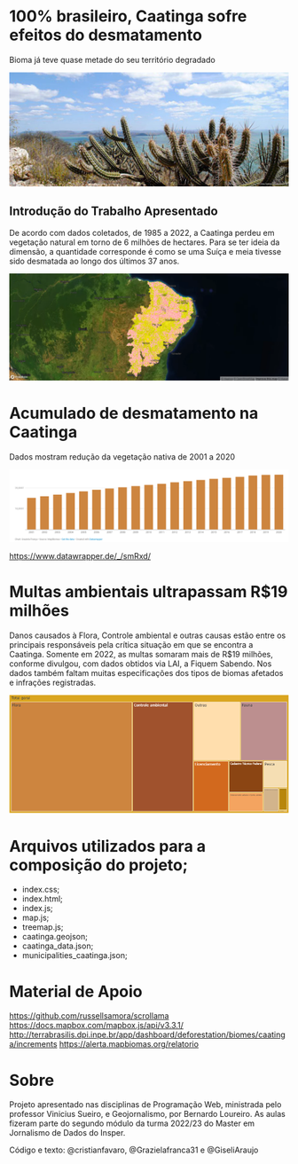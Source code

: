 # 100% brasileiro, Caatinga sofre efeitos do desmatamento
Bioma já teve quase metade do seu território degradado

![Tela inicial](./imgs/caatinga.png)


## Introdução do Trabalho Apresentado 

De acordo com dados coletados, de 1985 a 2022, a Caatinga perdeu em vegetação natural em torno de 6 milhões de hectares. Para se ter ideia da dimensão, a quantidade corresponde é como se uma Suíça e meia tivesse sido desmatada ao longo dos últimos 37 anos.

![Caatinga](./imgs/caatinga_mapa.png)

# Acumulado de desmatamento na Caatinga
Dados mostram redução da vegetação nativa de 2001 a 2020

![desmatamento](./imgs/grafico_mapBiomas.png)

https://www.datawrapper.de/_/smRxd/

# Multas ambientais ultrapassam R$19 milhões
Danos causados à Flora, Controle ambiental e outras causas estão entre os principais responsáveis pela crítica situação em que se encontra a Caatinga. Somente em 2022, as multas somaram mais de R$19 milhões, conforme divulgou, com dados obtidos via LAI, a Fiquem Sabendo. Nos dados também faltam muitas especificações dos tipos de biomas afetados e infrações registradas.

![MultasAmbientais](./imgs/newplot.png)

# Arquivos utilizados para a composição do projeto;

- index.css;
- index.html;
- index.js;
- map.js;
- treemap.js;
- caatinga.geojson;
- caatinga_data.json;
- municipalities_caatinga.json;

# Material de Apoio

https://github.com/russellsamora/scrollama
https://docs.mapbox.com/mapbox.js/api/v3.3.1/
http://terrabrasilis.dpi.inpe.br/app/dashboard/deforestation/biomes/caatinga/increments
https://alerta.mapbiomas.org/relatorio

# Sobre
Projeto apresentado nas disciplinas de Programação Web, ministrada pelo professor Vinicius Sueiro, e Geojornalismo, por Bernardo Loureiro. As aulas fizeram parte do segundo módulo da turma 2022/23 do Master em Jornalismo de Dados do Insper. 

Código e texto: @cristianfavaro, @Grazielafranca31 e @GiseliAraujo
